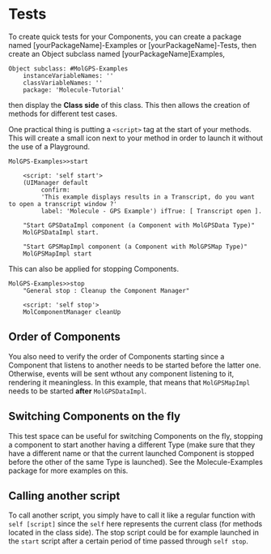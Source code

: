 # Tests
To create quick tests for your Components, you can create a package named [yourPackageName]-Examples or [yourPackageName]-Tests, then create an Object subclass named [yourPackageName]Examples, 
```smalltalk
Object subclass: #MolGPS-Examples
	instanceVariableNames: ''
	classVariableNames: ''
	package: 'Molecule-Tutorial'
```
then display the **Class side** of this class.
This then allows the creation of methods for different test cases.

One practical thing is putting a `<script>` tag at the start of your methods. This will create a small icon next to your method in order to launch it without the use of a Playground.
```smalltalk
MolGPS-Examples>>start

	<script: 'self start'>
	(UIManager default
		 confirm:
		 'This example displays results in a Transcript, do you want to open a transcript window ?'
		 label: 'Molecule - GPS Example') ifTrue: [ Transcript open ].

	"Start GPSDataImpl component (a Component with MolGPSData Type)"
	MolGPSDataImpl start.

	"Start GPSMapImpl component (a Component with MolGPSMap Type)"
	MolGPSMapImpl start
```

This can also be applied for stopping Components.
```smalltalk
MolGPS-Examples>>stop
	"General stop : Cleanup the Component Manager"

	<script: 'self stop'>
	MolComponentManager cleanUp
```

## Order of Components
You also need to verify the order of Components starting since a Component that listens to another needs to be started before the latter one. Otherwise, events will be sent wthout any component listening to it, rendering it meaningless.
In this example, that means that `MolGPSMapImpl` needs to be started **after** `MolGPSDataImpl`.

## Switching Components on the fly
This test space can be useful for switching Components on the fly, stopping a component to start another having a different Type (make sure that they have a different name or that the current launched Component is stopped before the other of the same Type is launched).
See the Molecule-Examples package for more examples on this.

## Calling another script
To call another script, you simply have to call it like a regular function with `self [script]` since the `self` here represents the current class (for methods located in the class side).
The stop script could be for example launched in the `start` script after a certain period of time passed through `self stop`.
